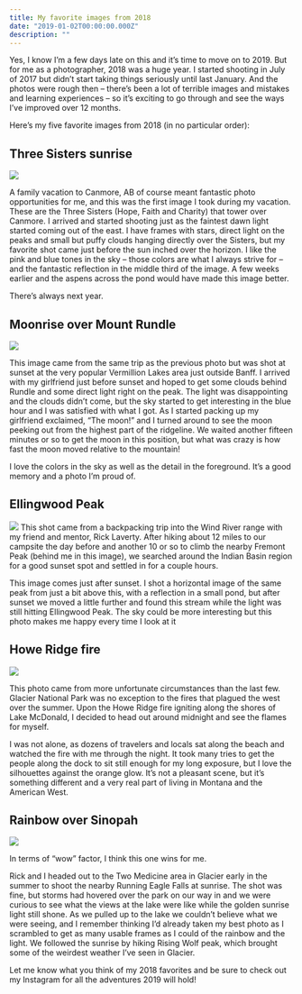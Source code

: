```yaml
---
title: My favorite images from 2018
date: "2019-01-02T00:00:00.000Z"
description: ""
---
```


Yes, I know I’m a few days late on this and it’s time to move on to 2019. But for me as a photographer, 2018 was a huge year. I started shooting in July of 2017 but didn’t start taking things seriously until last January. And the photos were rough then – there’s been a lot of terrible images and mistakes and learning experiences – so it’s exciting to go through and see the ways I’ve improved over 12 months.

Here’s my five favorite images from 2018 (in no particular order):

## Three Sisters sunrise

![](./1019websitethreesisterssunrise.jpg)

A family vacation to Canmore, AB of course meant fantastic photo opportunities for me, and this was the first image I took during my vacation. These are the Three Sisters (Hope, Faith and Charity) that tower over Canmore. I arrived and started shooting just as the faintest dawn light started coming out of the east. I have frames with stars, direct light on the peaks and small but puffy clouds hanging directly over the Sisters, but my favorite shot came just before the sun inched over the horizon. I like the pink and blue tones in the sky – those colors are what I always strive for – and the fantastic reflection in the middle third of the image. A few weeks earlier and the aspens across the pond would have made this image better.

There’s always next year.

## Moonrise over Mount Rundle

![](./mt-rundle.jpeg)

This image came from the same trip as the previous photo but was shot at sunset at the very popular Vermillion Lakes area just outside Banff. I arrived with my girlfriend just before sunset and hoped to get some clouds behind Rundle and some direct light right on the peak. The light was disappointing and the clouds didn’t come, but the sky started to get interesting in the blue hour and I was satisfied with what I got. As I started packing up my girlfriend exclaimed, “The moon!” and I turned around to see the moon peeking out from the highest part of the ridgeline. We waited another fifteen minutes or so to get the moon in this position, but what was crazy is how fast the moon moved relative to the mountain!

I love the colors in the sky as well as the detail in the foreground. It’s a good memory and a photo I’m proud of.

## Ellingwood Peak

![](./ellingwood.jpg)
This shot came from a backpacking trip into the Wind River range with my friend and mentor, Rick Laverty. After hiking about 12 miles to our campsite the day before and another 10 or so to climb the nearby Fremont Peak (behind me in this image), we searched around the Indian Basin region for a good sunset spot and settled in for a couple hours.

This image comes just after sunset. I shot a horizontal image of the same peak from just a bit above this, with a reflection in a small pond, but after sunset we moved a little further and found this stream while the light was still hitting Ellingwood Peak. The sky could be more interesting but this photo makes me happy every time I look at it

## Howe Ridge fire

![](./0815+loc+wfp+howe+fire+night-1.jpg)

This photo came from more unfortunate circumstances than the last few. Glacier National Park was no exception to the fires that plagued the west over the summer. Upon the Howe Ridge fire igniting along the shores of Lake McDonald, I decided to head out around midnight and see the flames for myself.

I was not alone, as dozens of travelers and locals sat along the beach and watched the fire with me through the night. It took many tries to get the people along the dock to sit still enough for my long exposure, but I love the silhouettes against the orange glow. It’s not a pleasant scene, but it’s something different and a very real part of living in Montana and the American West.

## Rainbow over Sinopah

![](./0701twomedsunrise.jpg)

In terms of “wow” factor, I think this one wins for me.

Rick and I headed out to the Two Medicine area in Glacier early in the summer to shoot the nearby Running Eagle Falls at sunrise. The shot was fine, but storms had hovered over the park on our way in and we were curious to see what the views at the lake were like while the golden sunrise light still shone. As we pulled up to the lake we couldn’t believe what we were seeing, and I remember thinking I’d already taken my best photo as I scrambled to get as many usable frames as I could of the rainbow and the light. We followed the sunrise by hiking Rising Wolf peak, which brought some of the weirdest weather I’ve seen in Glacier.

Let me know what you think of my 2018 favorites and be sure to check out my Instagram for all the adventures 2019 will hold!
